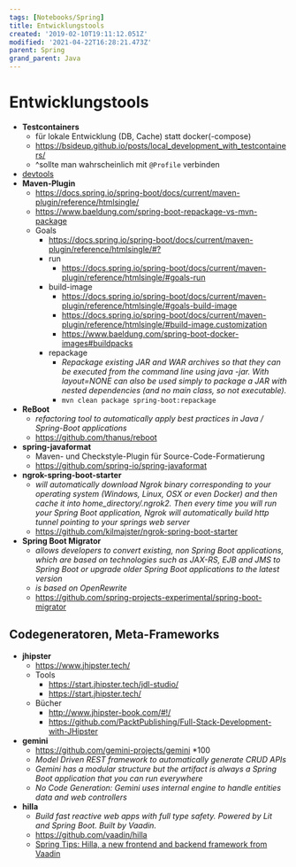 ```yaml
---
tags: [Notebooks/Spring]
title: Entwicklungstools
created: '2019-02-10T19:11:12.051Z'
modified: '2021-04-22T16:28:21.473Z'
parent: Spring
grand_parent: Java
---
```


# Entwicklungstools
- **Testcontainers**
  - für lokale Entwicklung (DB, Cache) statt docker(-compose)
  - <https://bsideup.github.io/posts/local_development_with_testcontainers/>
  - ^sollte man wahrscheinlich mit `@Profile` verbinden
- [devtools](https://docs.spring.io/spring-boot/docs/current/reference/html/using-spring-boot.html#using-boot-devtools)
- **Maven-Plugin**
  - <https://docs.spring.io/spring-boot/docs/current/maven-plugin/reference/htmlsingle/>
  - <https://www.baeldung.com/spring-boot-repackage-vs-mvn-package>
  - Goals
    - <https://docs.spring.io/spring-boot/docs/current/maven-plugin/reference/htmlsingle/#?> 
    - run
      - <https://docs.spring.io/spring-boot/docs/current/maven-plugin/reference/htmlsingle/#goals-run> 
    - build-image
      - <https://docs.spring.io/spring-boot/docs/current/maven-plugin/reference/htmlsingle/#goals-build-image>
      - <https://docs.spring.io/spring-boot/docs/current/maven-plugin/reference/htmlsingle/#build-image.customization>
      - <https://www.baeldung.com/spring-boot-docker-images#buildpacks> 
    - repackage
      - *Repackage existing JAR and WAR archives so that they can be executed from the command line using java -jar. With layout=NONE can also be used simply to package a JAR with nested dependencies (and no main class, so not executable).*
      - `mvn clean package spring-boot:repackage`
- **ReBoot**
  - *refactoring tool to automatically apply best practices in Java / Spring-Boot applications*
  - <https://github.com/thanus/reboot>
- **spring-javaformat**
  - Maven- und Checkstyle-Plugin für Source-Code-Formatierung
  - <https://github.com/spring-io/spring-javaformat>
- **ngrok-spring-boot-starter**
  - *will automatically download Ngrok binary corresponding to your operating system (Windows, Linux, OSX or even Docker) and then cache it into home_directory/.ngrok2. Then every time you will run your Spring Boot application, Ngrok will automatically build http tunnel pointing to your springs web server*
  - <https://github.com/kilmajster/ngrok-spring-boot-starter>
- **Spring Boot Migrator**
  - *allows developers to convert existing, non Spring Boot applications, which are based on technologies such as JAX-RS, EJB and JMS to Spring Boot or upgrade older Spring Boot applications to the latest version*
  - *is based on OpenRewrite*
  - <https://github.com/spring-projects-experimental/spring-boot-migrator> 


## Codegeneratoren, Meta-Frameworks
- **jhipster**
  - <https://www.jhipster.tech/>
  - Tools
    - <https://start.jhipster.tech/jdl-studio/>
    - <https://start.jhipster.tech/>
  - Bücher
    - <http://www.jhipster-book.com/#!/>
    - <https://github.com/PacktPublishing/Full-Stack-Development-with-JHipster>
- **gemini**
  - <https://github.com/gemini-projects/gemini> *100
  - *Model Driven REST framework to automatically generate CRUD APIs*
  - *Gemini has a modular structure but the artifact is always a Spring Boot application that you can run everywhere*
  - *No Code Generation: Gemini uses internal engine to handle entities data and web controllers*
- **hilla**
  - *Build fast reactive web apps with full type safety. Powered by Lit and Spring Boot. Built by Vaadin.*
  - <https://github.com/vaadin/hilla>
  - [Spring Tips: Hilla, a new frontend and backend framework from Vaadin](ttps://www.youtube.com/watch?v=ADLbkZnKjA0)
